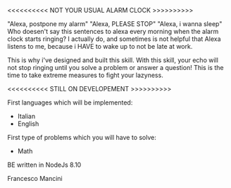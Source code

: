 
<<<<<<<<<< NOT YOUR USUAL ALARM CLOCK >>>>>>>>>>

"Alexa, postpone my alarm"
"Alexa, PLEASE STOP"
"Alexa, i wanna sleep"
Who doesen't say this sentences to alexa every morning when the alarm clock starts ringing?
I actually do, and sometimes is not helpful that Alexa listens to me, because i HAVE to wake up
to not be late at work.

This is why i've designed and built this skill.
With this skill, your echo will not stop ringing until you solve a problem or answer a question!
This is the time to take extreme measures to fight your lazyness.

<<<<<<<<<< STILL ON DEVELOPEMENT >>>>>>>>>>

First languages which will be implemented:
- Italian
- English

First type of problems which you will have to solve:
- Math

BE written in NodeJs 8.10

Francesco Mancini
